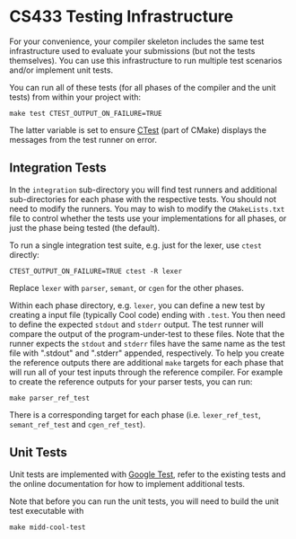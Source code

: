 # CS433 Testing Infrastructure

For your convenience, your compiler skeleton includes the same test infrastructure used to evaluate your submissions (but not the tests themselves). You can use this infrastructure to run multiple test scenarios and/or implement unit tests.

You can run all of these tests (for all phases of the compiler and the unit tests) from within your project with:

```
make test CTEST_OUTPUT_ON_FAILURE=TRUE
```

The latter variable is set to ensure [CTest](https://cmake.org/cmake/help/latest/manual/ctest.1.html) (part of CMake) displays the messages from the test runner on error.

## Integration Tests

In the `integration` sub-directory you will find test runners and additional sub-directories for each phase with the respective tests. You should not need to modify the runners. You may to wish to modify the `CMakeLists.txt` file to control whether the tests use your implementations for all phases, or just the phase being tested (the default).

To run a single integration test suite, e.g. just for the lexer, use `ctest` directly:

```
CTEST_OUTPUT_ON_FAILURE=TRUE ctest -R lexer
```

Replace `lexer` with `parser`, `semant`, or `cgen` for the other phases.

Within each phase directory, e.g. `lexer`, you can define a new test by creating a input file (typically Cool code) ending with `.test`. You then need to define the expected `stdout` and `stderr` output. The test runner will compare the output of the program-under-test to these files. Note that the runner expects the `stdout` and `stderr` files have the same name as the test file with ".stdout" and ".stderr" appended, respectively. To help you create the reference outputs there are additional `make` targets for each phase that will run all of your test inputs through the reference compiler. For example to create the reference outputs for your parser tests, you can run:

```
make parser_ref_test
```

There is a corresponding target for each phase (i.e. `lexer_ref_test`, `semant_ref_test` and `cgen_ref_test`).

## Unit Tests

Unit tests are implemented with [Google Test](https://github.com/google/googletest), refer to the existing tests and the online documentation for how to implement additional tests.

Note that before you can run the unit tests, you will need to build the unit test executable with

```
make midd-cool-test
```
